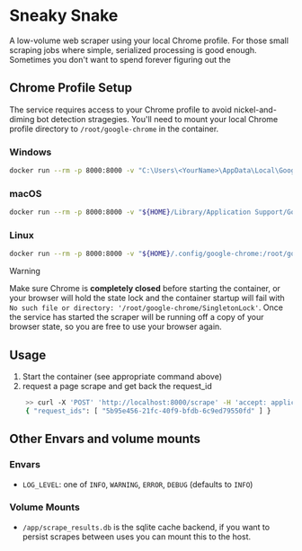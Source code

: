 # Sneaky Snake
A low-volume web scraper using your local Chrome profile. For those small scraping jobs where simple, serialized processing is good enough. Sometimes you don't want to spend forever figuring out the



## Chrome Profile Setup

The service requires access to your Chrome profile to avoid nickel-and-diming bot detection stragegies. You'll need to mount your local Chrome profile directory to `/root/google-chrome` in the container.

### Windows
```bash
docker run --rm -p 8000:8000 -v "C:\Users\<YourName>\AppData\Local\Google\Chrome\User Data:/root/google-chrome" sneaky_snake
```

### macOS
```bash
docker run --rm -p 8000:8000 -v "${HOME}/Library/Application Support/Google/Chrome:/root/google-chrome" sneaky_snake
```

### Linux
```bash
docker run --rm -p 8000:8000 -v "${HOME}/.config/google-chrome:/root/google-chrome" sneaky_snake
```

> [!WARNING]
> Make sure Chrome is **completely closed** before starting the container, or your browser will hold the state lock and the container startup will fail with ` No such file or directory: '/root/google-chrome/SingletonLock'`. Once the service has started the scraper will be running off a copy of your browser state, so you are free to use your browser again.

## Usage
1. Start the container (see appropriate command above)
2. request a page scrape and get back the request_id
```bash
    >> curl -X 'POST' 'http://localhost:8000/scrape' -H 'accept: application/json'  -H 'Content-Type: application/json' -d '{ "urls": [{"url": "https://google.com", "use_cache": false}]}'
    { "request_ids": [ "5b95e456-21fc-40f9-bfdb-6c9ed79550fd" ] }

```


## Other Envars and volume mounts

### Envars
- `LOG_LEVEL`: one of `INFO`, `WARNING`, `ERROR`, `DEBUG` (defaults to `INFO`)

### Volume Mounts
- `/app/scrape_results.db` is the sqlite cache backend, if you want to persist scrapes between uses you can mount this to the host.
